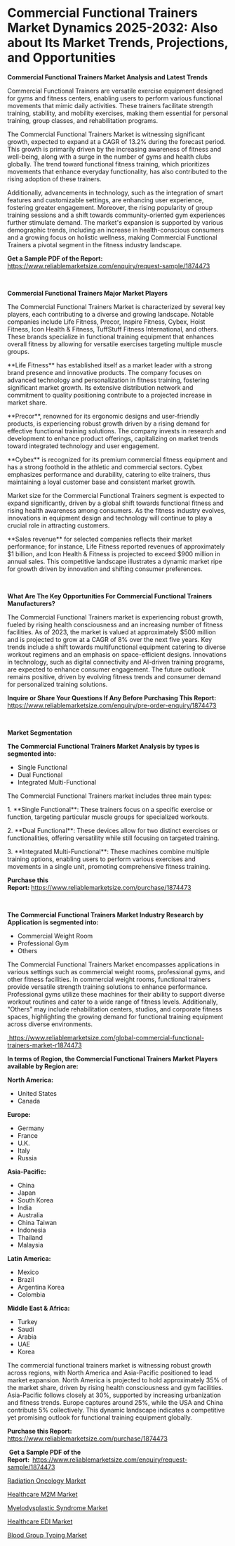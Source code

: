 <p><h1>Commercial Functional Trainers Market Dynamics 2025-2032: Also about Its Market Trends, Projections, and Opportunities</h1></p><p><strong>Commercial Functional Trainers Market Analysis and Latest Trends</strong></p>
<p><p>Commercial Functional Trainers are versatile exercise equipment designed for gyms and fitness centers, enabling users to perform various functional movements that mimic daily activities. These trainers facilitate strength training, stability, and mobility exercises, making them essential for personal training, group classes, and rehabilitation programs.</p><p>The Commercial Functional Trainers Market is witnessing significant growth, expected to expand at a CAGR of 13.2% during the forecast period. This growth is primarily driven by the increasing awareness of fitness and well-being, along with a surge in the number of gyms and health clubs globally. The trend toward functional fitness training, which prioritizes movements that enhance everyday functionality, has also contributed to the rising adoption of these trainers.</p><p>Additionally, advancements in technology, such as the integration of smart features and customizable settings, are enhancing user experience, fostering greater engagement. Moreover, the rising popularity of group training sessions and a shift towards community-oriented gym experiences further stimulate demand. The market's expansion is supported by various demographic trends, including an increase in health-conscious consumers and a growing focus on holistic wellness, making Commercial Functional Trainers a pivotal segment in the fitness industry landscape.</p></p>
<p><strong>Get a Sample PDF of the Report:&nbsp;</strong> <a href="https://www.reliablemarketsize.com/enquiry/request-sample/1874473?utm_campaign=3117&utm_medium=2&utm_source=Github&utm_content=ia&utm_term=05042025&utm_id=commercial-functional-trainers">https://www.reliablemarketsize.com/enquiry/request-sample/1874473</a></p>
<p>&nbsp;</p>
<p><strong>Commercial Functional Trainers Major Market Players</strong></p>
<p><p>The Commercial Functional Trainers Market is characterized by several key players, each contributing to a diverse and growing landscape. Notable companies include Life Fitness, Precor, Inspire Fitness, Cybex, Hoist Fitness, Icon Health & Fitness, TuffStuff Fitness International, and others. These brands specialize in functional training equipment that enhances overall fitness by allowing for versatile exercises targeting multiple muscle groups.</p><p>**Life Fitness** has established itself as a market leader with a strong brand presence and innovative products. The company focuses on advanced technology and personalization in fitness training, fostering significant market growth. Its extensive distribution network and commitment to quality positioning contribute to a projected increase in market share.</p><p>**Precor**, renowned for its ergonomic designs and user-friendly products, is experiencing robust growth driven by a rising demand for effective functional training solutions. The company invests in research and development to enhance product offerings, capitalizing on market trends toward integrated technology and user engagement.</p><p>**Cybex** is recognized for its premium commercial fitness equipment and has a strong foothold in the athletic and commercial sectors. Cybex emphasizes performance and durability, catering to elite trainers, thus maintaining a loyal customer base and consistent market growth.</p><p>Market size for the Commercial Functional Trainers segment is expected to expand significantly, driven by a global shift towards functional fitness and rising health awareness among consumers. As the fitness industry evolves, innovations in equipment design and technology will continue to play a crucial role in attracting customers.</p><p>**Sales revenue** for selected companies reflects their market performance; for instance, Life Fitness reported revenues of approximately $1 billion, and Icon Health & Fitness is projected to exceed $900 million in annual sales. This competitive landscape illustrates a dynamic market ripe for growth driven by innovation and shifting consumer preferences.</p></p>
<p>&nbsp;</p>
<p><strong>What Are The Key Opportunities For Commercial Functional Trainers Manufacturers?</strong></p>
<p><p>The Commercial Functional Trainers market is experiencing robust growth, fueled by rising health consciousness and an increasing number of fitness facilities. As of 2023, the market is valued at approximately $500 million and is projected to grow at a CAGR of 8% over the next five years. Key trends include a shift towards multifunctional equipment catering to diverse workout regimens and an emphasis on space-efficient designs. Innovations in technology, such as digital connectivity and AI-driven training programs, are expected to enhance consumer engagement. The future outlook remains positive, driven by evolving fitness trends and consumer demand for personalized training solutions.</p></p>
<p><strong>Inquire or Share Your Questions If Any Before Purchasing This Report:</strong> <a href="https://www.reliablemarketsize.com/enquiry/pre-order-enquiry/1874473?utm_campaign=3117&utm_medium=2&utm_source=Github&utm_content=ia&utm_term=05042025&utm_id=commercial-functional-trainers">https://www.reliablemarketsize.com/enquiry/pre-order-enquiry/1874473</a></p>
<p>&nbsp;</p>
<p><strong>Market Segmentation</strong></p>
<p><strong>The Commercial Functional Trainers Market Analysis by types is segmented into:</strong></p>
<p><ul><li>Single Functional</li><li>Dual Functional</li><li>Integrated Multi-Functional</li></ul></p>
<p><p>The Commercial Functional Trainers market includes three main types: </p><p>1. **Single Functional**: These trainers focus on a specific exercise or function, targeting particular muscle groups for specialized workouts. </p><p>2. **Dual Functional**: These devices allow for two distinct exercises or functionalities, offering versatility while still focusing on targeted training. </p><p>3. **Integrated Multi-Functional**: These machines combine multiple training options, enabling users to perform various exercises and movements in a single unit, promoting comprehensive fitness training.</p></p>
<p><strong>Purchase this Report:&nbsp;</strong><a href="https://www.reliablemarketsize.com/purchase/1874473?utm_campaign=3117&utm_medium=2&utm_source=Github&utm_content=ia&utm_term=05042025&utm_id=commercial-functional-trainers">https://www.reliablemarketsize.com/purchase/1874473</a></p>
<p>&nbsp;</p>
<p><strong>The Commercial Functional Trainers Market Industry Research by Application is segmented into:</strong></p>
<p><ul><li>Commercial Weight Room</li><li>Professional Gym</li><li>Others</li></ul></p>
<p><p>The Commercial Functional Trainers Market encompasses applications in various settings such as commercial weight rooms, professional gyms, and other fitness facilities. In commercial weight rooms, functional trainers provide versatile strength training solutions to enhance performance. Professional gyms utilize these machines for their ability to support diverse workout routines and cater to a wide range of fitness levels. Additionally, "Others" may include rehabilitation centers, studios, and corporate fitness spaces, highlighting the growing demand for functional training equipment across diverse environments.</p></p>
<p><a href="https://www.reliablemarketsize.com/global-commercial-functional-trainers-market-r1874473?utm_campaign=3117&utm_medium=2&utm_source=Github&utm_content=ia&utm_term=05042025&utm_id=commercial-functional-trainers">&nbsp;https://www.reliablemarketsize.com/global-commercial-functional-trainers-market-r1874473</a></p>
<p><strong>In terms of Region, the Commercial Functional Trainers Market Players available by Region are:</strong></p>
<p>
    <p> <strong> North America: </strong>
        <ul>
            <li>United States</li>
            <li>Canada</li>
        </ul>
        </p> 
    <p> <strong> Europe: </strong>
        <ul>
            <li>Germany</li>
            <li>France</li>
            <li>U.K.</li>
            <li>Italy</li>
            <li>Russia</li>
        </ul>
        </p> 
    <p> <strong> Asia-Pacific: </strong>
        <ul>
            <li>China</li>
            <li>Japan</li>
            <li>South Korea</li>
            <li>India</li>
            <li>Australia</li>
            <li>China Taiwan</li>
            <li>Indonesia</li>
            <li>Thailand</li>
            <li>Malaysia</li>
        </ul>
        </p> 
    <p> <strong> Latin America: </strong>
        <ul>
            <li>Mexico</li>
            <li>Brazil</li>
            <li>Argentina Korea</li>
            <li>Colombia</li>
        </ul>
        </p> 
    <p> <strong> Middle East & Africa: </strong>
        <ul>
            <li>Turkey</li>
            <li>Saudi</li>
            <li>Arabia</li>
            <li>UAE</li>
            <li>Korea</li>
        </ul>
    </p>
    </p>
<p><p>The commercial functional trainers market is witnessing robust growth across regions, with North America and Asia-Pacific positioned to lead market expansion. North America is projected to hold approximately 35% of the market share, driven by rising health consciousness and gym facilities. Asia-Pacific follows closely at 30%, supported by increasing urbanization and fitness trends. Europe captures around 25%, while the USA and China contribute 5% collectively. This dynamic landscape indicates a competitive yet promising outlook for functional training equipment globally.</p></p>
<p><strong>Purchase this Report: </strong><a href="https://www.reliablemarketsize.com/purchase/1874473?utm_campaign=3117&utm_medium=2&utm_source=Github&utm_content=ia&utm_term=05042025&utm_id=commercial-functional-trainers">https://www.reliablemarketsize.com/purchase/1874473</a></p>
<p>&nbsp;<strong>Get a Sample PDF of the Report:&nbsp;&nbsp;</strong><a href="https://www.reliablemarketsize.com/enquiry/request-sample/1874473?utm_campaign=3117&utm_medium=2&utm_source=Github&utm_content=ia&utm_term=05042025&utm_id=commercial-functional-trainers">https://www.reliablemarketsize.com/enquiry/request-sample/1874473</a></p>
<p><strong></strong></p>
<p><p><a href="https://www.linkedin.com/pulse/radiation-oncology-market-pulse-83-expansion-blueprint-ff3pc?utm_campaign=3117&utm_medium=2&utm_source=Github&utm_content=ia&utm_term=05042025&utm_id=commercial-functional-trainers">Radiation Oncology Market</a></p><p><a href="https://www.linkedin.com/pulse/healthcare-m2m-market-size-set-grow-rapidly-over-forecast-period-szktc?utm_campaign=3117&utm_medium=2&utm_source=Github&utm_content=ia&utm_term=05042025&utm_id=commercial-functional-trainers">Healthcare M2M Market</a></p><p><a href="https://www.linkedin.com/pulse/myelodysplastic-syndrome-market-size-forecast-2025-2032-dnjnc?utm_campaign=3117&utm_medium=2&utm_source=Github&utm_content=ia&utm_term=05042025&utm_id=commercial-functional-trainers">Myelodysplastic Syndrome Market</a></p><p><a href="https://www.linkedin.com/pulse/deep-dive-healthcare-edi-market-future-growth-125-rate-until-l7hcc?utm_campaign=3117&utm_medium=2&utm_source=Github&utm_content=ia&utm_term=05042025&utm_id=commercial-functional-trainers">Healthcare EDI Market</a></p><p><a href="https://www.linkedin.com/pulse/examining-global-blood-group-typing-markets-147cagr-andmarketsizebetween-mpazc?utm_campaign=3117&utm_medium=2&utm_source=Github&utm_content=ia&utm_term=05042025&utm_id=commercial-functional-trainers">Blood Group Typing Market</a></p></p>